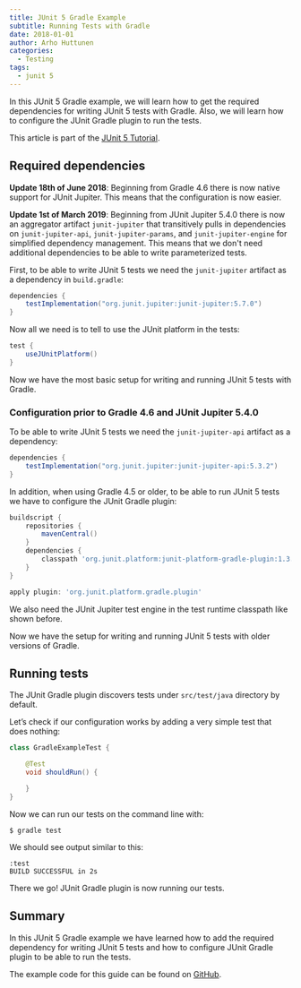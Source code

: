 ```yaml
---
title: JUnit 5 Gradle Example
subtitle: Running Tests with Gradle
date: 2018-01-01
author: Arho Huttunen
categories:
  - Testing
tags:
  - junit 5
---
```


In this JUnit 5 Gradle example, we will learn how to get the required dependencies for writing JUnit 5 tests with Gradle. Also, we will learn how to configure the JUnit Gradle plugin to run the tests.

This article is part of the [JUnit 5 Tutorial](/junit-5-tutorial).

## Required dependencies

**Update 18th of June 2018**: Beginning from Gradle 4.6 there is now native support for JUnit Jupiter. This means that the configuration is now easier.

**Update 1st of March 2019**: Beginning from JUnit Jupiter 5.4.0 there is now an aggregator artifact `junit-jupiter` that transitively pulls in dependencies on `junit-jupiter-api`, `junit-jupiter-params`, and `junit-jupiter-engine` for simplified dependency management. This means that we don't need additional dependencies to be able to write parameterized tests.

First, to be able to write JUnit 5 tests we need the `junit-jupiter` artifact as a dependency in `build.gradle`:

```gradle
dependencies {
    testImplementation("org.junit.jupiter:junit-jupiter:5.7.0")
}
```

Now all we need is to tell to use the JUnit platform in the tests:

```gradle
test {
    useJUnitPlatform()
}
```

Now we have the most basic setup for writing and running JUnit 5 tests with Gradle.

### Configuration prior to Gradle 4.6 and JUnit Jupiter 5.4.0

To be able to write JUnit 5 tests we need the `junit-jupiter-api` artifact as a dependency:

```gradle
dependencies {
    testImplementation("org.junit.jupiter:junit-jupiter-api:5.3.2")
}
```

In addition, when using Gradle 4.5 or older, to be able to run JUnit 5 tests we have to configure the JUnit Gradle plugin:

```gradle
buildscript {
    repositories {
        mavenCentral()
    }
    dependencies {
        classpath 'org.junit.platform:junit-platform-gradle-plugin:1.3.2'
    }
}

apply plugin: 'org.junit.platform.gradle.plugin'
```

We also need the JUnit Jupiter test engine in the test runtime classpath like shown before.

Now we have the setup for writing and running JUnit 5 tests with older versions of Gradle.

## Running tests

The JUnit Gradle plugin discovers tests under `src/test/java` directory by default.

Let’s check if our configuration works by adding a very simple test that does nothing:

```java
class GradleExampleTest {

    @Test
    void shouldRun() {

    }
}
```

Now we can run our tests on the command line with:

```
$ gradle test
```

We should see output similar to this:

```
:test
BUILD SUCCESSFUL in 2s
```

There we go! JUnit Gradle plugin is now running our tests.

## Summary

In this JUnit 5 Gradle example we have learned how to add the required dependency for writing JUnit 5 tests and how to configure JUnit Gradle plugin to be able to run the tests.

The example code for this guide can be found on [GitHub](https://github.com/arhohuttunen/junit5-examples/tree/master/junit5-gradle).
